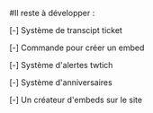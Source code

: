 
#Il reste à développer :

[-] Système de transcipt ticket

[-] Commande pour créer un embed

[-] Système d'alertes twtich

[-] Système d'anniversaires

[-] Un créateur d'embeds sur le site
